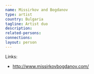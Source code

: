 ```yaml
---
name: Missirkov and Bogdanov
type: artist
country: Bulgaria
tagline: Artist duo
description:
related-persons:
connections:
layout: person
---
```

Links:
* <http://www.missirkovbogdanov.com/>
